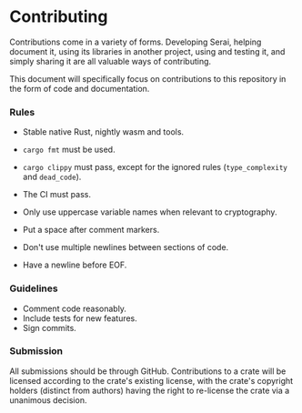 # Contributing

Contributions come in a variety of forms. Developing Serai, helping document it,
using its libraries in another project, using and testing it, and simply sharing
it are all valuable ways of contributing.

This document will specifically focus on contributions to this repository in the
form of code and documentation.

### Rules

- Stable native Rust, nightly wasm and tools.
- `cargo fmt` must be used.
- `cargo clippy` must pass, except for the ignored rules (`type_complexity` and
`dead_code`).
- The CI must pass.

- Only use uppercase variable names when relevant to cryptography.

- Put a space after comment markers.
- Don't use multiple newlines between sections of code.
- Have a newline before EOF.

### Guidelines

- Comment code reasonably.
- Include tests for new features.
- Sign commits.

### Submission

All submissions should be through GitHub. Contributions to a crate will be
licensed according to the crate's existing license, with the crate's copyright
holders (distinct from authors) having the right to re-license the crate via a
unanimous decision.
